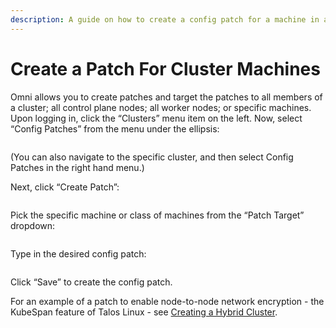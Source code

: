```yaml
---
description: A guide on how to create a config patch for a machine in an Omni cluster.
---
```


# Create a Patch For Cluster Machines

Omni allows you to create patches and target the patches to all members of a cluster; all control plane nodes; all worker nodes; or specific machines. Upon logging in, click the “Clusters” menu item on the left. Now, select “Config Patches” from the menu under the ellipsis:

<figure><img src="../.gitbook/assets/Screenshot 2024-08-07 at 9.16.51 PM.png" alt=""><figcaption></figcaption></figure>

(You can also navigate to the specific cluster, and then select Config Patches in the right hand menu.)

Next, click “Create Patch”:

<figure><img src="../.gitbook/assets/Screenshot 2024-08-07 at 9.18.58 PM.png" alt=""><figcaption></figcaption></figure>

Pick the specific machine or class of machines from the “Patch Target” dropdown:

<figure><img src="../.gitbook/assets/Screenshot 2024-08-07 at 9.21.57 PM.png" alt=""><figcaption></figcaption></figure>

Type in the desired config patch:

<figure><img src="../.gitbook/assets/Screenshot 2024-08-07 at 9.23.47 PM.png" alt=""><figcaption></figcaption></figure>

Click “Save” to create the config patch.

For an example of a patch to enable node-to-node network encryption - the KubeSpan feature of Talos Linux - see [Creating a Hybrid Cluster](index-5.md).
